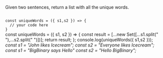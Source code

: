 Given two sentences, return a list with all the unique words.

<codeblock language="javascript" type="exercise" testMode="multipleInput">
<code>
const uniqueWords = ({ s1,s2 }) => {
  // your code here
}
</code>

<solution>
const uniqueWords = ({ s1, s2 }) => {
  const result = [...new Set([...s1.split(" "),...s2.split(" ")])];
  return result;
};
</solution>

<testcases>
<caller>
console.log(uniqueWords({ s1,s2 }));
</caller>
<testcase>
<i>
const s1 = "John likes Icecream";
const s2 = "Everyone likes Icecream";
</i>
</testcase>
<testcase>
<i>
const s1 = "BigBinary says Hello"
const s2 = "Hello BigBinary";
</i>
</testcase>
</testcases>
</codeblock>